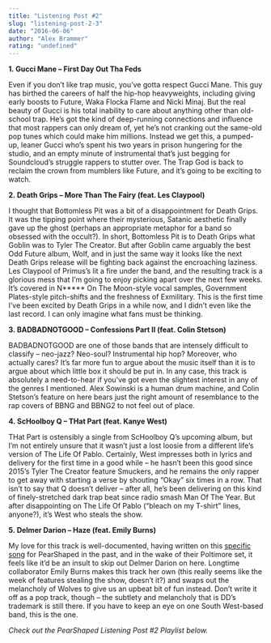 ```yaml
---
title: "Listening Post #2"
slug: "listening-post-2-3"
date: "2016-06-06"
author: "Alex Brammer"
rating: "undefined"
---
```


**1. Gucci Mane – First Day Out Tha Feds**

Even if you don’t like trap music, you’ve gotta respect Gucci Mane. This guy has birthed the careers of half the hip-hop heavyweights, including giving early boosts to Future, Waka Flocka Flame and Nicki Minaj. But the real beauty of Gucci is his total inability to care about anything other than old-school trap. He’s got the kind of deep-running connections and influence that most rappers can only dream of, yet he’s not cranking out the same-old pop tunes which could make him millions. Instead we get this, a pumped-up, leaner Gucci who’s spent his two years in prison hungering for the studio, and an empty minute of instrumental that’s just begging for Soundcloud’s struggle rappers to stutter over. The Trap God is back to reclaim the crown from mumblers like Future, and it’s going to be exciting to watch.

**2. Death Grips – More Than The Fairy (feat. Les Claypool)**

I thought that Bottomless Pit was a bit of a disappointment for Death Grips. It was the tipping point where their mysterious, Satanic aesthetic finally gave up the ghost (perhaps an appropriate metaphor for a band so obsessed with the occult?). In short, Bottomless Pit is to Death Grips what Goblin was to Tyler The Creator. But after Goblin came arguably the best Odd Future album, Wolf, and in just the same way it looks like the next Death Grips release will be fighting back against the encroaching laziness. Les Claypool of Primus’s lit a fire under the band, and the resulting track is a glorious mess that I’m going to enjoy picking apart over the next few weeks. It’s covered in N\*\*\*\*\* On The Moon-style vocal samples, Government Plates-style pitch-shifts and the freshness of Exmilitary. This is the first time I’ve been excited by Death Grips in a while now, and I didn’t even like the last record. I can only imagine what fans must be thinking.

**3. BADBADNOTGOOD – Confessions Part II (feat. Colin Stetson)**

BADBADNOTGOOD are one of those bands that are intensely difficult to classify – neo-jazz? Neo-soul? Instrumental hip hop? Moreover, who actually cares? It’s far more fun to argue about the music itself than it is to argue about which little box it should be put in. In any case, this track is absolutely a need-to-hear if you’ve got even the slightest interest in any of the genres I mentioned. Alex Sowinski is a human drum machine, and Colin Stetson’s feature on here bears just the right amount of resemblance to the rap covers of BBNG and BBNG2 to not feel out of place.

**4. ScHoolboy Q – THat Part (feat. Kanye West)**

THat Part is ostensibly a single from ScHoolboy Q’s upcoming album, but I’m not entirely unsure that it wasn’t just a lost loosie from a different life’s version of The Life Of Pablo. Certainly, West impresses both in lyrics and delivery for the first time in a good while – he hasn’t been this good since 2015’s Tyler The Creator feature Smuckers, and he remains the only rapper to get away with starting a verse by shouting “Okay” six times in a row. That isn’t to say that Q doesn’t deliver – after all, he’s been delivering on this kind of finely-stretched dark trap beat since radio smash Man Of The Year. But after disappointing on The Life Of Pablo (“bleach on my T-shirt” lines, anyone?), it’s West who steals the show.

**5. Delmer Darion – Haze (feat. Emily Burns)**

My love for this track is well-documented, having written on this [specific song](http://pearshapedexeter.com/delmer-darion-release-new-single-titled-haze/) for PearShaped in the past, and in the wake of their Poltimore set, it feels like it’d be an insult to skip out Delmer Darion on here. Longtime collaborator Emily Burns makes this track her own (this really seems like the week of features stealing the show, doesn’t it?) and swaps out the melancholy of Wolves to give us an upbeat bit of fun instead. Don’t write it off as a pop track, though – the subtlety and melancholy that is DD’s trademark is still there. If you have to keep an eye on one South West-based band, this is the one.

_Check out the PearShaped Listening Post #2 Playlist below._
